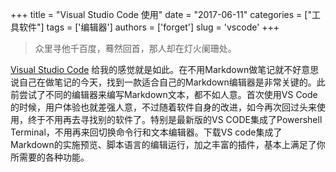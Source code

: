 +++
title = "Visual Studio Code 使用"
date = "2017-06-11"
categories = ["工具软件"]
tags = ['编辑器']
authors = ['forget']
slug = 'vscode'
+++


> 众里寻他千百度，蓦然回首，那人却在灯火阑珊处。

[Visual Studio Code](https://code.visualstudio.com/) 给我的感觉就是如此。在不用Markdown做笔记就不好意思说自己在做笔记的今天，找到一款适合自己的Markdown编辑器是非常关键的。此前尝试了不同的编辑器来编写Markdown文本，都不如人意。首次使用VS Code的时候，用户体验也就差强人意，不过随着软件自身的改进，如今再次回过头来使用，终于不用再去寻找别的软件了。特别是最新版的VS CODE集成了Powershell Terminal，不用再来回切换命令行和文本编辑器。下载VS code集成了Markdown的实施预览、脚本语言的编辑运行，加之丰富的插件，基本上满足了你所需要的各种功能。


 